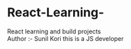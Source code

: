 # React-Learning-
React learning and build projects
<br>
Author :-  Sunil Kori this is a JS developer
